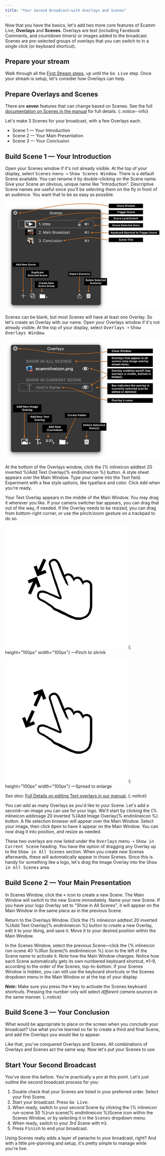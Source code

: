 ```yaml
---
title: "Your Second Broadcast—with Overlays and Scenes"
---
```


Now that you have the basics, let's add two more core features of Ecamm Live, **Overlays** and **Scenes**. Overlays are text (including Facebook Comments, and countdown timers) or images added to the broadcast. Scenes are pre-selected groups of overlays that you can switch to in a single click (or keyboard shortcut).

## Prepare your stream

Walk through all the [First Stream steps](../002-before-you-broadcast), up until the <samp class="blue">Go Live</samp> step. Once your stream is setup, let's consider how Overlays can help.

## Prepare Overlays and Scenes

There are **seven** features that can change based on Scenes. See the full [documentation on Scenes in the manual](/ecamm-live-manual/007-using-scenes) for full details.
{:.notice--info}

Let's make 3 Scenes for your broadcast, with a few Overlays each.

* Scene 1 — Your Introduction
* Scene 2 — Your Main Presentation
* Scene 3 — Your Conclusion

## Build Scene 1 — Your Introduction

Open your Scenes window if it's not already visible. At the top of your display, select <samp>Scenes</samp> menu ➝ <samp>Show Scenes Window</samp>. There is a default Scene available. You can rename it by double-clicking on the Scene name. Give your Scene an obvious, unique name like "Introduction". Descriptive Scene names are useful since you'll be selecting them on the fly in front of an audience. You want that to be as easy as possible.

[![Figure\: The Scenes Window with tools labeled.](/assets/img/scenes-window-annotated.png "The Scenes Window Annotated")](/assets/img/scenes-window-annotated.png)

Scenes can be blank, but most Scenes will have at least one Overlay. So let's create an Overlay with our name. Open your Overlays window if it's not already visible. At the top of your display, select <samp>Overlays</samp> ➝ <samp>Show Overlays Window</samp>.

[![Figure\: The Overlays Window with tools labeled.](/assets/img/overlays-window-annotated.png "The Overlays Window Annotated")](/assets/img/overlays-window-annotated.png)

At the bottom of the Overlays window, click the {% inlineicon addtext 20 inverted %}Add Text Overlay{% endinlineicon %} button. A style sheet appears over the Main Window. Type your name into the Text field. Experiment with a few style options, like typeface and color. Click <samp>Add</samp> when you're ready.

Your Text Overlay appears in the middle of the Main Window. You may drag it wherever you like. If your camera switcher bar appears, you can drag that out of the way, if needed. If the Overlay needs to be resized, you can drag from bottom-right corner, or use the pinch/zoom gesture on a trackpad to do so.

![Pinch to shrink](/assets/img/pinch-zoom.png){: height="100px" width="100px"}
—Pinch to shrink

![Spread to enlarge](/assets/img/spread-zoom.png){: height="100px" width="100px"}
—Spread to enlarge

_See also:_ [Full Details on editing Text overlays in our manual.](/ecamm-live-manual/006-using-overlays/#text-overlays)
{:.notice}

You can add as many Overlays as you'd like to your Scene. Let's add a second—an image you can use for your logo. We'll start by clicking the {% inlineicon addimage 20 inverted %}Add Image Overlay{% endinlineicon %} button. A file selection browser will appear over the Main Window. Select your image, then click <samp>Open</samp> to have it appear on the Main Window. You can now drag it into position, and resize as needed.

These two overlays are now listed under the <samp>Overlays</samp> menu ➝ <samp>Show in Current Scene</samp> heading. You have the option of dragging any Overlay up to the <samp>Show in All Scenes</samp> section. When you create new Scenes afterwards, these will automatically appear in those Scenes. Since this is handy for something like a logo, let's drag the Image Overlay into the <samp>Show in All Scenes</samp> area.

## Build Scene 2 — Your Main Presentation

In Scenes Window, click the <samp>+</samp> icon to create a new Scene. The Main Window will switch to the new Scene immediately. Name your new Scene. If you have your logo Overlay set to "Show in All Scenes", it will appear on the Main Window in the same place as in the previous Scene.

Return to the Overlays Window. Click the {% inlineicon addtext 20 inverted %}Add Text Overlay{% endinlineicon %} button to create a new Overlay, edit it to your liking, and save it. Move it to your desired position within the Main Window.

In the Scenes Window, select the previous Scene—click the {% inlineicon run-scene 40 %}Run Scene{% endinlineicon %} icon to the left of the Scene name to activate it. Note how the Main Window changes. Notice how each Scene automatically gets its own numbered keyboard shortcut, <kbd title="command">⌘</kbd>1–9, according to the order of the Scenes, top-to-bottom. If your Scenes Window is hidden, you can still use the keyboard shortcuts or the Scenes dropdown menu in the Main Window or at the top of your display.

**_Note:_** Make sure you press the <kbd title="command">⌘</kbd> key to activate the Scenes keyboard shortcuts. Pressing the number only will select _different camera sources_ in the same manner.
{:.notice}

## Build Scene 3 — Your Conclusion

What would be appropriate to place on the screen when you conclude your broadcast? Use what you've learned so far to create a third and final Scene, and add the Overlays you would like to appear. 

Like that, you've conquered Overlays and Scenes. All combinations of Overlays and Scenes act the same way. Now let's put your Scenes to use.

## Start Your Second Broadcast

You've done this before. You're practically a pro at this point. Let's just outline the second broadcast process for you:

1.  Double check that your Scenes are listed in your preferred order. Select your first Scene.
1.  Start your broadcast. Press <samp class="blue">Go Live</samp>.
1.  When ready, switch to your second Scene by clicking the {% inlineicon run-scene 30 %}run scene{% endinlineicon %}Scene icon within the Scenes Window, or by selecting it in the <samp>Scenes</samp> dropdown menu.
1.  When ready, switch to your 3rd Scene with <kbd title="command">⌘</kbd><kbd>3</kbd>.
1.  Press <samp class="blue">Finish</samp> to end your broadcast.

Using Scenes really adds a layer of panache to your broadcast, right? And with a little pre-planning and setup, it's pretty simple to manage while you're live.